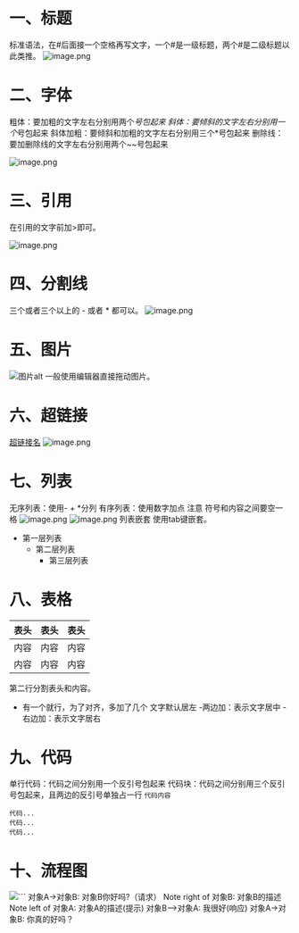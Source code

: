 # 一、标题
标准语法，在#后面接一个空格再写文字，一个#是一级标题，两个#是二级标题以此类推。
![image.png](https://cdn.nlark.com/yuque/0/2021/png/22244395/1627526680348-f2ebd283-b44a-4243-8df9-04eb334ce0ea.png#clientId=u1e9b5003-5ec9-4&from=paste&height=200&id=u936257d2&margin=%5Bobject%20Object%5D&name=image.png&originHeight=200&originWidth=381&originalType=binary&ratio=1&size=16334&status=done&style=none&taskId=u4a4f7205-6154-4638-bc57-27f7b24f2db&width=381)
# 二、字体
粗体：要加粗的文字左右分别用两个*号包起来
斜体：要倾斜的文字左右分别用一个*号包起来
斜体加粗：要倾斜和加粗的文字左右分别用三个*号包起来
删除线：要加删除线的文字左右分别用两个~~号包起来

![image.png](https://cdn.nlark.com/yuque/0/2021/png/22244395/1627526947869-2e9648f9-7d4c-4422-ac1f-32d3b2fa379f.png#clientId=u1e9b5003-5ec9-4&from=paste&height=131&id=u3510e40b&margin=%5Bobject%20Object%5D&name=image.png&originHeight=131&originWidth=337&originalType=binary&ratio=1&size=8635&status=done&style=none&taskId=ue6454394-c270-49a2-b947-c1f45cbfeb8&width=337)
# 三、引用
在引用的文字前加>即可。

![image.png](https://cdn.nlark.com/yuque/0/2021/png/22244395/1627527008649-3ced7af6-a2c2-4cf3-b436-7032928e324e.png#clientId=u1e9b5003-5ec9-4&from=paste&height=103&id=ua2632d74&margin=%5Bobject%20Object%5D&name=image.png&originHeight=103&originWidth=280&originalType=binary&ratio=1&size=4531&status=done&style=none&taskId=u6a5b9f6f-4132-4064-902f-a02c1999627&width=280)
# 四、分割线
三个或者三个以上的 - 或者 * 都可以。
![image.png](https://cdn.nlark.com/yuque/0/2021/png/22244395/1627527052850-99597f17-67d3-42a9-9665-fbe99a5ef978.png#clientId=u1e9b5003-5ec9-4&from=paste&height=111&id=u7d2b852b&margin=%5Bobject%20Object%5D&name=image.png&originHeight=111&originWidth=283&originalType=binary&ratio=1&size=1860&status=done&style=none&taskId=u09905344-1ea0-4dfa-9133-445dac39567&width=283)
# 五、图片
![图片alt](图片地址 "图片title")
一般使用编辑器直接拖动图片。

# 六、超链接
[超链接名](超链接地址 "超链接title")
![image.png](https://cdn.nlark.com/yuque/0/2021/png/22244395/1627527206649-0edbc9d3-f62a-4b10-b763-e0aa4fbf8224.png#clientId=u1e9b5003-5ec9-4&from=paste&height=93&id=u1b7af660&margin=%5Bobject%20Object%5D&name=image.png&originHeight=93&originWidth=297&originalType=binary&ratio=1&size=5350&status=done&style=none&taskId=u55177dfc-40be-4ef5-90fe-acb27ab3eff&width=297)
# 七、列表
无序列表：使用- + *分列
有序列表：使用数字加点
注意 符号和内容之间要空一格
![image.png](https://cdn.nlark.com/yuque/0/2021/png/22244395/1627527363781-134d2425-2b89-4028-91a9-94ac283c6595.png#clientId=u1e9b5003-5ec9-4&from=paste&height=97&id=u39a60488&margin=%5Bobject%20Object%5D&name=image.png&originHeight=97&originWidth=212&originalType=binary&ratio=1&size=2503&status=done&style=none&taskId=u21c5af93-acea-40df-9569-0f54334470e&width=212)
![image.png](https://cdn.nlark.com/yuque/0/2021/png/22244395/1627527396653-26223821-0e38-478b-ac78-0c9016959744.png#clientId=u1e9b5003-5ec9-4&from=paste&height=117&id=u2f1ee8ad&margin=%5Bobject%20Object%5D&name=image.png&originHeight=117&originWidth=192&originalType=binary&ratio=1&size=2872&status=done&style=none&taskId=u9f3faef8-2d8d-4e00-93b1-584c9c0bf83&width=192)
列表嵌套
使用tab键嵌套。

- 第一层列表
   - 第二层列表
      - 第三层列表

# 八、表格
| 表头 | 表头 | 表头 |
| --- | --- | --- |
| 内容 | 内容 | 内容 |
| 内容 | 内容 | 内容 |


第二行分割表头和内容。

- 有一个就行，为了对齐，多加了几个
文字默认居左
-两边加：表示文字居中
-右边加：表示文字居右

# 九、代码
单行代码：代码之间分别用一个反引号包起来
代码块：代码之间分别用三个反引号包起来，且两边的反引号单独占一行
`代码内容`
```
代码...
代码...
代码...
```
# 十、流程图
![](https://cdn.nlark.com/yuque/__flowchart/77ec7222c9a5ba7058bbbfb7fb803fa4.svg#lake_card_v2=eyJ0eXBlIjoiZmxvd2NoYXJ0IiwiY29kZSI6InN0PT5zdGFydDog5byA5aeLXG5vcD0-b3BlcmF0aW9uOiBNeSBPcGVyYXRpb25cbmNvbmQ9PmNvbmRpdGlvbjogWWVzIG9yIE5vP1xuZT0-ZW5kXG5zdC0-b3AtPmNvbmRcbmNvbmQoeWVzKS0-ZVxuY29uZChubyktPm9wIiwidXJsIjoiaHR0cHM6Ly9jZG4ubmxhcmsuY29tL3l1cXVlL19fZmxvd2NoYXJ0Lzc3ZWM3MjIyYzlhNWJhNzA1OGJiYmZiN2ZiODAzZmE0LnN2ZyIsImlkIjoiY2RjOWNlMjAiLCJtYXJnaW4iOnsidG9wIjp0cnVlLCJib3R0b20iOnRydWV9LCJjYXJkIjoiZGlhZ3JhbSJ9)```
对象A->对象B: 对象B你好吗?（请求）
Note right of 对象B: 对象B的描述
Note left of 对象A: 对象A的描述(提示)
对象B-->对象A: 我很好(响应)
对象A->对象B: 你真的好吗？
```
